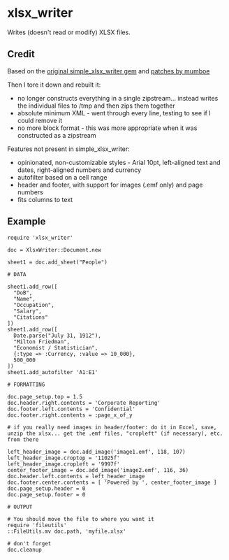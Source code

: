 # xlsx_writer

Writes (doesn't read or modify) XLSX files.

## Credit

Based on the [original simple\_xlsx\_writer gem](https://github.com/harvesthq/simple_xlsx_writer) and [patches by mumboe](https://github.com/mumboe/simple_xlsx_writer)

Then I tore it down and rebuilt it:

* no longer constructs everything in a single zipstream... instead writes the individual files to /tmp and then zips them together
* absolute minimum XML - went through every line, testing to see if I could remove it
* no more block format - this was more appropriate when it was constructed as a zipstream

Features not present in simple_xlsx_writer:

* opinionated, non-customizable styles - Arial 10pt, left-aligned text and dates, right-aligned numbers and currency
* autofilter based on a cell range
* header and footer, with support for images (.emf only) and page numbers
* fits columns to text

## Example

    require 'xlsx_writer'
    
    doc = XlsxWriter::Document.new
    
    sheet1 = doc.add_sheet("People")
    
    # DATA
    
    sheet1.add_row([
      "DoB",
      "Name",
      "Occupation",
      "Salary",
      "Citations"
    ])
    sheet1.add_row([
      Date.parse("July 31, 1912"), 
      "Milton Friedman",
      "Economist / Statistician",
      {:type => :Currency, :value => 10_000},
      500_000
    ])
    sheet1.add_autofilter 'A1:E1'

    # FORMATTING

    doc.page_setup.top = 1.5
    doc.header.right.contents = 'Corporate Reporting'
    doc.footer.left.contents = 'Confidential'
    doc.footer.right.contents = :page_x_of_y
    
    # if you really need images in header/footer: do it in Excel, save, unzip the xlsx... get the .emf files, "cropleft" (if necessary), etc. from there

    left_header_image = doc.add_image('image1.emf', 118, 107)
    left_header_image.croptop = '11025f'
    left_header_image.cropleft = '9997f'
    center_footer_image = doc.add_image('image2.emf', 116, 36)
    doc.header.left.contents = left_header_image
    doc.footer.center.contents = [ 'Powered by ', center_footer_image ]
    doc.page_setup.header = 0
    doc.page_setup.footer = 0

    # OUTPUT

    # You should move the file to where you want it
    require 'fileutils'
    ::FileUtils.mv doc.path, 'myfile.xlsx'

    # don't forget
    doc.cleanup

